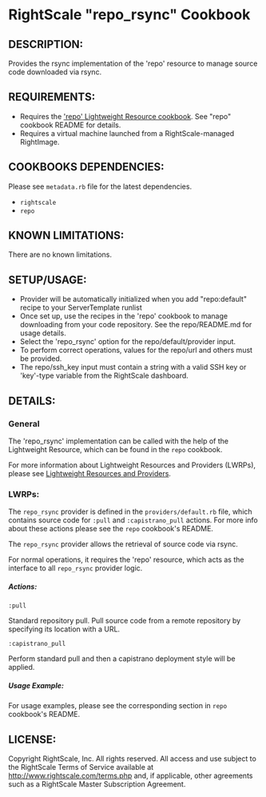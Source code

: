 # RightScale "repo_rsync" Cookbook

## DESCRIPTION:

Provides the rsync implementation of the 'repo' resource to
manage source code downloaded via rsync.

## REQUIREMENTS:

* Requires the ['repo' Lightweight Resource cookbook][repo]. See "repo" cookbook
  README for details.
* Requires a virtual machine launched from a RightScale-managed RightImage.

[repo]: https://github.com/rightscale/rightscale_cookbooks/tree/master/cookbooks/repo

## COOKBOOKS DEPENDENCIES:

Please see `metadata.rb` file for the latest dependencies.

* `rightscale`
* `repo`

## KNOWN LIMITATIONS:

There are no known limitations.

## SETUP/USAGE:

* Provider will be automatically initialized when you add "repo:default" recipe
  to your ServerTemplate runlist
* Once set up, use the recipes in the 'repo' cookbook to manage downloading from
  your code repository. See the repo/README.md for usage details.
* Select the 'repo_rsync' option for the repo/default/provider input.
* To perform correct operations, values for the repo/url and others must be
  provided.
* The repo/ssh_key input must contain a string with a valid SSH key or
  'key'-type variable from the RightScale dashboard.

## DETAILS:

### General

The 'repo_rsync' implementation can be called with the help of the Lightweight
Resource, which can be found in the `repo` cookbook.

For more information about Lightweight Resources and Providers (LWRPs), please
see [Lightweight Resources and Providers][Guide].

[Guide]: http://support.rightscale.com/12-Guides/Chef_Cookbooks_Developer_Guide/08-Chef_Development/Lightweight_Resources_and_Providers_(LWRP)

### LWRPs:

The `repo_rsync` provider is defined in the `providers/default.rb` file, which
contains source code for `:pull` and `:capistrano_pull` actions.
For more info about these actions please see the `repo` cookbook's README.

The `repo_rsync` provider allows the retrieval of source code via rsync.

For normal operations, it requires the 'repo' resource, which acts as the
interface to all `repo_rsync` provider logic.

##### Actions:

`:pull`

Standard repository pull. Pull source code from a remote repository by
specifying its location with a URL.

`:capistrano_pull`

Perform standard pull and then a capistrano deployment style will be applied.

##### Usage Example:

For usage examples, please see the corresponding section in `repo` cookbook's
README.

## LICENSE:

Copyright RightScale, Inc. All rights reserved.
All access and use subject to the RightScale Terms of Service available at
http://www.rightscale.com/terms.php and, if applicable, other agreements
such as a RightScale Master Subscription Agreement.
